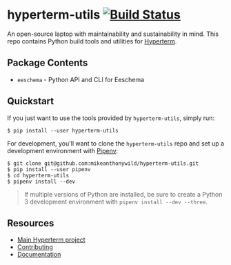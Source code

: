 # hyperterm-utils [![Build Status](https://travis-ci.org/mikeanthonywild/hyperterm-utils.svg?branch=master)](https://travis-ci.org/mikeanthonywild/hyperterm-utils)

An open-source laptop with maintainability and sustainability in mind. This repo contains Python build tools and utilities for [Hyperterm](https://github.com/mikeanthonywild/hyperterm-hardware).

## Package Contents

* `eeschema` - Python API and CLI for Eeschema

## Quickstart

If you just want to use the tools provided by `hyperterm-utils`, simply run:

```
$ pip install --user hyperterm-utils
```

For development, you'll want to clone the `hyperterm-utils` repo and set up a development environment with [Pipenv](https://pipenv.org/):

```
$ git clone git@github.com:mikeanthonywild/hyperterm-utils.git
$ pip install --user pipenv
$ cd hyperterm-utils
$ pipenv install --dev
```

> If multiple versions of Python are installed, be sure to create a Python 3 development environment with `pipenv install --dev --three`.

## Resources

* [Main Hyperterm project](https://github.com/mikeanthonywild/hyperterm-hardware)
* [Contributing](CONTRIBUTING.md)
* [Documentation](https://mikeanthonywild.github.io/hyperterm-utils/)
